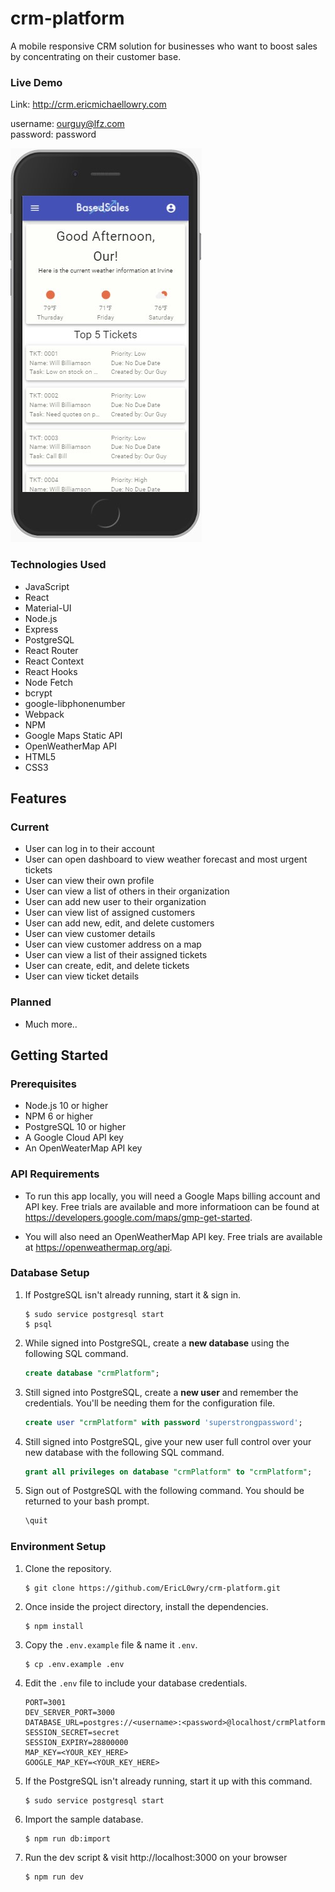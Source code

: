 # crm-platform
A mobile responsive CRM solution for businesses who want to boost sales by concentrating on their customer base.

### Live Demo

Link: http://crm.ericmichaellowry.com

username: ourguy@lfz.com<br>
password: password


![demo](images/demo.jpg)

### Technologies Used
* JavaScript
* React
* Material-UI
* Node.js
* Express
* PostgreSQL
* React Router
* React Context
* React Hooks
* Node Fetch
* bcrypt
* google-libphonenumber
* Webpack
* NPM
* Google Maps Static API
* OpenWeatherMap API
* HTML5
* CSS3

## Features

### Current
* User can log in to their account
* User can open dashboard to view weather forecast and most urgent tickets
* User can view their own profile
* User can view a list of others in their organization
* User can add new user to their organization
* User can view list of assigned customers
* User can add new, edit, and delete customers
* User can view customer details
* User can view customer address on a map
* User can view a list of their assigned tickets
* User can create, edit, and delete tickets
* User can view ticket details

### Planned
* Much more..

## Getting Started

### Prerequisites
* Node.js 10 or higher
* NPM 6 or higher
* PostgreSQL 10 or higher
* A Google Cloud API key
* An OpenWeaterMap API key

### API Requirements
* To run this app locally, you will need a Google Maps billing account and API key. Free trials are available and more informatioon can be found at https://developers.google.com/maps/gmp-get-started.

* You will also need an OpenWeatherMap API key. Free trials are available at https://openweathermap.org/api.


### Database Setup
1. If PostgreSQL isn't already running, start it & sign in.
    ```shell
    $ sudo service postgresql start
    $ psql
    ```
2. While signed into PostgreSQL, create a **new database** using the following SQL command.
    ```sql
    create database "crmPlatform";
    ```
3. Still signed into PostgreSQL, create a **new user** and remember the credentials. You'll be needing them for the configuration file.
    ```sql
    create user "crmPlatform" with password 'superstrongpassword';
    ```
4. Still signed into PostgreSQL, give your new user full control over your new database with the following SQL command.
    ```sql
    grant all privileges on database "crmPlatform" to "crmPlatform";
    ```
5. Sign out of PostgreSQL with the following command. You should be returned to your bash prompt.
    ```sql
    \quit
    ```

### Environment Setup

1. Clone the repository.
    ```shell
    $ git clone https://github.com/EricL0wry/crm-platform.git
    ```
2. Once inside the project directory, install the dependencies.
    ```shell
    $ npm install
    ```
3. Copy the `.env.example` file & name it `.env`.
    ```shell
    $ cp .env.example .env
    ```
4. Edit the `.env` file to include your database credentials.
    ```
    PORT=3001
    DEV_SERVER_PORT=3000
    DATABASE_URL=postgres://<username>:<password>@localhost/crmPlatform
    SESSION_SECRET=secret
    SESSION_EXPIRY=28800000
    MAP_KEY=<YOUR_KEY_HERE>
    GOOGLE_MAP_KEY=<YOUR_KEY_HERE>
    ```
5. If the PostgreSQL isn't already running, start it up with this command.
    ```shell
    $ sudo service postgresql start
    ```
6. Import the sample database.
    ```shell
    $ npm run db:import
    ```
7. Run the dev script & visit http://localhost:3000 on your browser
    ```shell
    $ npm run dev
    ```
